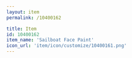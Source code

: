 ```yaml
---
layout: item
permalink: /10400162

title: Item
id: 10400162
item_name: 'Sailboat Face Paint'
icon_url: 'item/icon/customize/10400161.png'
---
```

